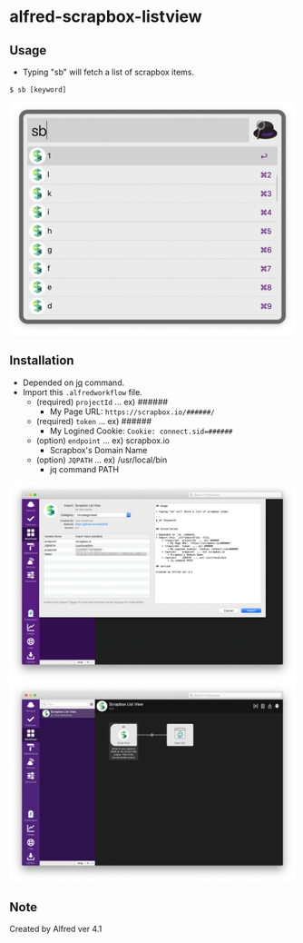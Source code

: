 # alfred-scrapbox-listview

## Usage

+ Typing "sb" will fetch a list of scrapbox items.

```
$ sb [keyword]
```

![image](.resources/0.alfred.png)

## Installation

+ Depended on [jq](https://stedolan.github.io/jq/) command.
+ Import this `.alfredworkflow` file.
    + (required) `projectId` ... ex) ######
        + My Page URL: `https://scrapbox.io/######/`
    + (required) `token` ... ex) ######
        + My Logined Cookie: `Cookie: connect.sid=######`
    + (option)   `endpoint` ... ex) scrapbox.io
        + Scrapbox's Domain Name
    + (option)   `JQPATH` ... ex) /usr/local/bin
        + jq command PATH

![image](.resources/1.alfred.v0.2.png)
![image](.resources/2.alfred.v0.2.png)

## Note

Created by Alfred ver 4.1
